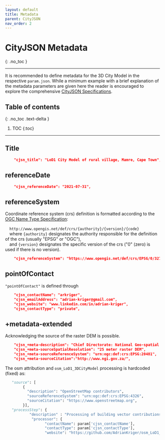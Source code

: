 ```yaml
---
layout: default
title: Metadata
parent: CityJSON
nav_order: 2
---
```


# CityJSON Metadata
{: .no_toc }

---

It is recommended to define metadata for the 3D City Model in the respective `param.json`. While a minimum example with a brief explanation of the metadata parameters are given here the reader is encouraged to explore the comprehensive [CityJSON Specifications](https://www.cityjson.org/specs/1.1.0/#metadata).

## Table of contents
{: .no_toc .text-delta }

1. TOC
{:toc}

---
## Title

```json
    "cjsn_title": "LoD1 City Model of rural village, Mamre, Cape Town",
```
## referenceDate
```json    
    "cjsn_referenceDate": "2021-07-31",
```
## referenceSystem

Coordinate reference system (crs) definition is formatted according to the [OGC Name Type Specification](https://docs.opengeospatial.org/pol/09-048r5.html#_production_rule_for_specification_element_names):

&emsp;`http://www.opengis.net/def/crs/{authority}/{version}/{code}`  
&emsp;where `{authority}` designates the authority responsible for the definition of the crs (usually "EPSG" or "OGC"),  
&emsp;and `{version}` designates the specific version of the crs ("0" (zero) is used if there is no version).
        
```json
    "cjsn_referenceSystem": "https://www.opengis.net/def/crs/EPSG/0/32734",
```
## pointOfContact

`"pointOfContact"` is defined through 

```json    
    "cjsn_contactName": "arkriger", 
    "cjsn_emailAddress": "adrian-kriger@gmail.com", 
    "cjsn_website": "www.linkedin.com/in/adrian-kriger", 
    "cjsn_contactType": "private",
```
## +metadata-extended

Acknowledging the source of the raster DEM is possible. 

```json
    "cjsn_+meta-description": "Chief Directorate: National Geo-spatial Information",
    "cjsn_+meta-sourceSpatialResolution": "25 meter raster DEM",
    "cjsn_+meta-sourceReferenceSystem": "urn:ogc:def:crs:EPSG:20481",
    "cjsn_+meta-sourceCitation":"http://www.ngi.gov.za/",
 ```
 
 The osm attribution and `osm_LoD1_3DCityModel` processing is hardcoded (fixed) as: 
 ```python
    "source": [
         {
           "description": "OpenStreetMap contributors",
           "sourceReferenceSystem": "urn:ogc:def:crs:EPSG:4326",
           "sourceCitation": "https://www.openstreetmap.org",
         }],
    "processStep": {
            "description" : "Processing of building vector contributions <raster DEM> using osm_LoD1_3DCityModel workflow",
             "processor": {
                   "contactName": param['cjsn_contactName'],
                   "contactType": param['cjsn_contactType'],
                   "website": "https://github.com/AdrianKriger/osm_LoD1_3DCityModel"
 ```
 
 

